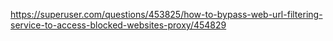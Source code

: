 https://superuser.com/questions/453825/how-to-bypass-web-url-filtering-service-to-access-blocked-websites-proxy/454829
